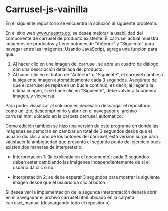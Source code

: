 # Carrusel-js-vainilla

En el siguiente repositorio se encuentra la solución al siguiente problema: 

En el sitio web www.nuestra.co, se desea mejorar la usabilidad del componente de carrusel de producto existente. El carrusel actual muestra imágenes de productos y tiene botones de "Anterior" y "Siguiente" para navegar entre las imágenes. Usando JavaScript, agrega una función para que:

1. Al hacer clic en una imagen del carrusel, se abra un cuadro de diálogo con una descripción detallada del producto. 
2. Al hacer clic en el botón de "Anterior" o "Siguiente", el carrusel cambie a la siguiente imagen automáticamente cada 3 segundos. Asegúrate de que el carrusel se repita en un bucle continuo, es decir, al llegar a la última imagen, si se hace clic en "Siguiente", debe volver a la primera imagen, y viceversa.

Para poder visualizar al solucion es necesario descargar el repositorio como un .zip, descomprimirlo y abrir en el navegador el archivo carrusel.html ubicado en la carpeta carrusel_automático.

Como adición también se hizo una versión de este programa en donde las imágenes se demoran en cambiar un total de 3 segundos desde que el usuario dio clic a uno de los botones del carrusel, esta versión surge para satisfacer la ambigüedad que presenta el segundo punto del ejercicio pues existen dos maneras de interpretarlo: 

- Interpretación 1: (la explicada en el documento): cada 3 segundos deben estar cambiando las imágenes independientemente de si el usuario da clic o no.

- Interpretación 2: se debe esperar 3 segundos para mostrar la siguiente imagen desde que el usuario da clic al botón. 

Si desea ver la implementación de la segunda interpretación deberá abrir en el navegador el archivo carrusel.html ubicado en la carpeta carrusel_manual (descargando todo el repositorio). 
